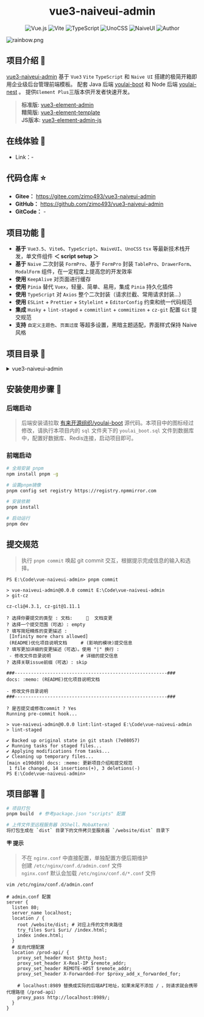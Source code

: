 <div align="center">
  <h1>vue3-naiveui-admin</h1>

![Vue.js](https://img.shields.io/badge/Vue-3.5.13-42B883?logo=vuedotjs)
![Vite](https://img.shields.io/badge/Vite-6.2.6-bd34fe?logo=vite&logoColor=bd34fe)
![TypeScript](https://img.shields.io/badge/TypeScript-5.8.3-3178C6?logo=typescript)
![UnoCSS](https://img.shields.io/badge/UnoCSS-65.5.0-333?logo=unocss)
![NaiveUI](https://img.shields.io/badge/NaiveUI-2.41.0-63e2b7.svg)
![Author](https://img.shields.io/badge/Author--orange.svg)
</div>

![](https://foruda.gitee.com/images/1708618984641188532/a7cca095_716974.png "rainbow.png")

## 项目介绍 📖
[vue3-naiveui-admin](https://gitee.com/zimo493/vue3-naiveui-admin) 基于 `Vue3` `Vite` `TypeScript` 和 `Naive UI` 搭建的极简开箱即用企业级后台管理前端模板。 配套 Java 后端 [youlai-boot](https://gitee.com/youlaiorg/youlai-boot) 和 Node 后端 [youlai-nest](https://gitee.com/youlaiorg/youlai-nest) 。 提供`Element Plus`三版本供开发者快速开发。
> **标准版:** [vue3-element-admin](https://gitee.com/youlaiorg/vue3-element-admin) <br />
> **精简版:** [vue3-element-template](https://gitee.com/youlaiorg/vue3-element-template) <br />
> **JS版本:** [vue3-element-admin-js](https://gitee.com/youlaiorg/vue3-element-admin) <br />

## 在线体验 👀
- Link：-

## 代码仓库 ⭐
- **Gitee：** https://gitee.com/zimo493/vue3-naiveui-admin
- **GitHub：** https://github.com/zimo493/vue3-naiveui-admin
- **GitCode：** -

## 项目功能 🔨
- **基于** `Vue3.5`、`Vite6`、`TypeScript`、`NaiveUI`、`UnoCSS` `tsx` 等最新技术栈开发，单文件组件 **＜ script setup ＞**
- **基于** `Naive` 二次封装 `FormPro`、基于 `FormPro` 封装 `TablePro`、`DrawerForm`、`ModalForm` 组件，在一定程度上提高您的开发效率
- **使用** `KeepAlive` 对页面进行缓存
- **使用** `Pinia` 替代 `Vuex`，轻量、简单、易用，集成 `Pinia` 持久化插件
- **使用** `TypeScript` 对 `Axios` 整个二次封装（请求拦截、常用请求封装…）
- **使用** `ESLint` + `Prettier` + `Stylelint` + `EditorConfig` 约束和统一代码规范
- **集成** `Husky` + `lint-staged` + `commitlint` + `commitizen` + `cz-git` 配置 `Git` 提交规范
- **支持** `自定义主题色`、`页面过度` 等超多设置，黑暗主题适配，界面样式保持 Naive 风格

## 项目目录 📁
<details>
<summary> vue3-naiveui-admin </summary>

```ini
├─ .husky                   # Git 提交钩子
├─ .vscode                  # VSCode 推荐配置
├─ build                    # 构建文件配置
│  ├─ buildOptions.ts        # Vite构建配置
│  ├─ cssOptions.ts          # CSS 配置
│  ├─ htmlPlugin.ts          # 自定义Vite插件
│  ├─ index.ts               # 构建入口
│  ├─ optimizeDepsOptions.ts # 依赖优化配置
│  ├─ pluginsOptions.ts      # 插件配置
│  ├─ resolveOptions.ts      # 路径配置
│  ├─ rollupOptions.ts       # rollup 配置
│  ├─ serverOptions.ts       # 开发服务器配置
│  └─ terserOptions.ts       # terser 配置
├─ locales                  # 国际化文件
├─ public                   # 静态资源文件（该文件夹不会被打包）
├─ sql                      # 数据库脚本
│  └─ youlai_boot.sql        # 基础数据库脚本
├─ src                      # 源代码
│  ├─ api                   # API 接口管理
│  ├─ assets                # 静态资源文件
│     └── svg-icons          # 自定义svg图标资源(图标选择器选择本地图标源)
│  ├─ components            # 全局组件
│     ├── common             # 内部组件
│     └── custom             # 自定义组件
│  ├─ directives            # 全局指令文件
│  ├─ enums                 # 枚举文件
│  ├─ hooks                 # 常用 Hooks 封装
│     ├── useWebsocket/*     # Websocket
│     ├── index.ts           # 统一导出全局 Hooks
│     ├── useBoolean.ts      # 组合式使用 Boolean
│     ├── useCompRef.ts      # 组合式使用 ref
│     ├── useDict.ts         # 获取字典数据
│     ├── useKeepTicking.ts  # 组合式定时器钩子方法
│     ├── useLoading.ts      # 组合式使用Loading方法
│     └── useRange.ts        # 列表搜索时间范围处理方法
│  ├─ layout                # 框架布局模块
│     ├── components         # 布局内部组件
│     ├── main               # 布局框架
│     └── index.txs          # 布局组件基座
│  ├─ modules               # 全局模块注册
│     ├── assets.ts          # 静态资源
│     ├── directives.ts      # 指令
│     └── i18n.ts            # 多语言
│  ├─ plugins               # 全局插件注册
│     ├── appVersion.ts      # App更新提示刷新
│     ├── websocket.ts       # WebSocket
│     └── index.ts           # 统一导出
│  ├─ router                # 路由管理
│     ├── modules            # 路由模块
│         ├── guard.ts        # 路由守卫配置
│         └── routes.ts       # 本地静态页面路由
│     └── index.ts           # 实例化路由导出
│  ├─ store                 # pinia store
│     ├── modules            # store模块
│         ├── app.ts     # 样式布局设置相关存储
│         ├── auth.ts         # 用户权限相关存储
│         ├── dict.ts         # 字典相关存储
│         ├── routes.ts       # 路由相关存储
│         └── tab.ts          # Tab页签相关存储
│     └── index.ts           # 实例化仓库导出
│  ├─ styles                # 全局样式文件
│     ├── index.css          # 统一导出出口
│     ├── naive.css          # 修改NaiveUI原有样式
│     ├── reset.css          # 重置样式css
│     ├── transition.css     # 过渡样式css
│     └── wangEditor.css     # wangEditor富文本编辑器样式
│  ├─ types                 # 全局 ts 声明
│  ├─ typings               # 自动导入类型文件(此目录可删除,启动项目后会自动生成)
│     ├── auto-imports.d.ts  # 自动导入方法类型文件
│     └── components.d.ts    # 自动导入组件类型文件
│  ├─ utils                 # 常用工具库
│     ├── comm.ts            # 常用工具方法
│     ├── i18n.ts            # 国际化方法
│     ├── icon.ts            # 图标工具
│     ├── index.ts           # 工具类统一导出出口
│     ├── is.ts              # 各种判断方法
│     ├── jsencrypt.ts       # encrypt加密解密方法
│     ├── request.ts         # axios 请求封装
│     ├── router.ts          # 路由工具
│     ├── spin.ts            # 加载动画和通用异步操作封装工具
│     ├── storage.ts         # 存储封装工具
│     └── theme.ts           # 主题配置
│  ├─ views                 # 项目所有页面
│  ├─ App.tsx               # APP根组件
│  └─ main.ts               # 项目入口文件
├─ .env.development        # 开发环境配置
├─ .env.production         # 生产环境配置
├─ .eslintrc-auto-import.json  # eslint 自动引入配置文件
├─ .gitignore              # 忽略 git 提交
├─ .prettierignore         # prettier 忽略文件
├─ .prettierrc.yaml        # prettier 规则配置
├─ .stylelintignore        # stylelint 忽略文件
├─ .stylelintrc.cjs        # stylelint 规则配置
├─ commitlint.config.cjs   # 代码提交规则配置
├─ eslint.config.ts        # eslint 规则配置
├─ index.html              # 入口 html
├─ LICENSE                 # 开源协议文件
├─ package.json            # 依赖包管理
├─ pnpm-lock.json          # 依赖包包版本锁定文件
├─ README.md               # README 介绍
├─ tsconfig.json           # typescript 全局配置
├─ unocss.config.js        # unocss 配置
└─ vite.config.ts          # vite 全局配置文件
```
</details>

## 安装使用步骤 📔
### 后端启动
> 后端安装请拉取 [有来开源组织/youlai-boot](https://gitee.com/youlaiorg/youlai-boot) 源代码。本项目中的图标经过修改，请执行本项目内的 `sql` 文件夹下的 `youlai_boot.sql` 文件到数据库中，配置好数据库、Redis连接，启动项目即可。

### 前端启动
```bash
# 全局安装 pnpm
npm install pnpm -g

# 设置pnpm镜像
pnpm config set registry https://registry.npmmirror.com

# 安装依赖
pnpm install

# 启动运行
pnpm dev
```

## 提交规范
> 执行 `pnpm commit` 唤起 git commit 交互，根据提示完成信息的输入和选择。
```shell
PS E:\Code\vue-naiveui-admin> pnpm commit

> vue-naiveui-admin@0.0.0 commit E:\Code\vue-naiveui-admin
> git-cz

cz-cli@4.3.1, cz-git@1.11.1

? 选择你要提交的类型 : 文档:     📝  文档变更
? 选择一个提交范围（可选）: empty
? 填写简短精炼的变更描述 :
 [Infinity more chars allowed]
 (README)优化项目说明文档     # (影响的模块)提交信息
? 填写更加详细的变更描述（可选）。使用 "|" 换行 :
 - 修改文件目录说明           # 详细的提交信息
? 选择关联issue前缀（可选）: skip

###--------------------------------------------------------###
docs: :memo: (README)优化项目说明文档

- 修改文件目录说明
###--------------------------------------------------------###

? 是否提交或修改commit ? Yes
Running pre-commit hook...

> vue-naiveui-admin@0.0.0 lint:lint-staged E:\Code\vue-naiveui-admin
> lint-staged

✔ Backed up original state in git stash (7e08057)
✔ Running tasks for staged files...
✔ Applying modifications from tasks...
✔ Cleaning up temporary files...
[main e190d89] docs: :memo: 更新项目介绍和提交规范
 1 file changed, 14 insertions(+), 3 deletions(-)
PS E:\Code\vue-naiveui-admin>
```

## 项目部署 🚀
```bash
# 项目打包
pnpm build  # 参考package.json "scripts" 配置

# 上传文件至远程服务器（XShell、MobaXterm）
将打包生成在 `dist` 目录下的文件拷贝至服务器 `/website/dist` 目录下
```

**🪧 提示**
> 不在 `nginx.conf` 中直接配置，单独配置方便后期维护<br/>
> 创建 `/etc/nginx/conf.d/admin.conf` 文件<br/>
> `nginx.conf` 默认会加载 `/etc/nginx/conf.d/*.conf` 文件

```bash
vim /etc/nginx/conf.d/admin.conf
```

```shell
# admin.conf 配置
server {
  listen 80;
  server_name localhost;
  location / {
    root /website/dist; # 对应上传的文件夹路径
    try_files $uri $uri/ /index.html;
    index index.html;
  }
  # 反向代理配置
  location /prod-api/ {
    proxy_set_header Host $http_host;
    proxy_set_header X-Real-IP $remote_addr;
    proxy_set_header REMOTE-HOST $remote_addr;
    proxy_set_header X-Forwarded-For $proxy_add_x_forwarded_for;
    
    # localhost:8989 替换成实际的后端API地址，如果末尾不添加 / ，则请求就会携带代理路径（/prod-api）
    proxy_pass http://localhost:8989/;
  }
}
```
